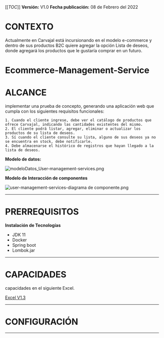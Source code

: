 
[[_TOC_]]
**Versión:** V1.0
**Fecha publicación:** 08 de Febrero del 2022

# **CONTEXTO**

Actualmente en Carvajal está incursionando en el modelo e-commerce y dentro de sus productos B2C quiere agregar la opción Lista de deseos, donde agregará los productos que le gustaría comprar en un futuro.

# Ecommerce-Management-Service

# ALCANCE
 
implementar una prueba de concepto, generando una aplicación web que cumpla con los siguientes requisitos funcionales:

	1. Cuando el cliente ingrese, debe ver el catálogo de productos que ofrece Carvajal, indicando las cantidades existentes del mismo.
	2. El cliente podrá listar, agregar, eliminar o actualizar los productos de su lista de deseos.
	3. Sí cuando el cliente consulte su lista, alguno de sus deseos ya no se encuentra en stock, debe notificarle.
	4. Debe almacenarse el histórico de registros que hayan llegado a la lista de deseos.


**Modelo de datos:**

![modeloDatos_User-management-services.png](/.attachments/modeloDatos_User-management-services-88e7a41a-11aa-4e18-82ad-46cea535f250.png)


**Modelo de Interacción de componentes**

![user-management-services-diagrama de componente.png](/.attachments/user-management-services-diagrama%20de%20componente-e7060d17-a8e1-4d78-870b-804b7377f342.png)


---
# PRERREQUISITOS
 **Instalación de Tecnologías**
- JDK 11
- Docker
- Spring boot
- Lombok.jar

---
# CAPACIDADES

capacidades en el siguiente Excel.

[Excel V1.3](https://carvajal.sharepoint.com/:x:/r/sites/CTYS/EBS/TECN/Arquitectura/Proyectos/EDIMX/FANASA/Ejecucion/Modulo%20Portal%20de%20Turno/Definicion%20de%20servicios/Especificaci%C3%B3n%20y%20Dise%C3%B1o%20de%20Servicios%20shift-manager-services%20v1.3.xlsx?d=wb35d82cabb104ce685f815893fddd049&csf=1&web=1&e=HnYDNb)


---
# CONFIGURACIÓN 

---